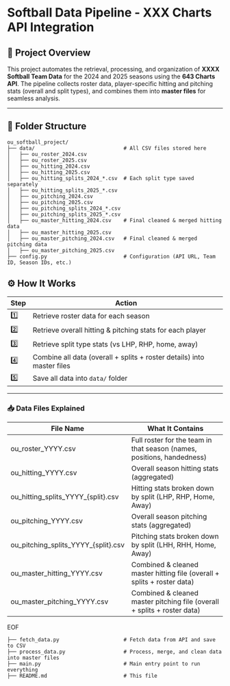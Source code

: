 # Softball Data Pipeline - XXX Charts API Integration

## 📍 Project Overview

This project automates the retrieval, processing, and organization of **XXXX Softball Team Data** for the 2024 and 2025 seasons using the **643 Charts API**. The pipeline collects roster data, player-specific hitting and pitching stats (overall and split types), and combines them into **master files** for seamless analysis.

---

## 📂 Folder Structure

```text
ou_softball_project/
├── data/                             # All CSV files stored here
│   ├── ou_roster_2024.csv
│   ├── ou_roster_2025.csv
│   ├── ou_hitting_2024.csv
│   ├── ou_hitting_2025.csv
│   ├── ou_hitting_splits_2024_*.csv  # Each split type saved separately
│   ├── ou_hitting_splits_2025_*.csv
│   ├── ou_pitching_2024.csv
│   ├── ou_pitching_2025.csv
│   ├── ou_pitching_splits_2024_*.csv
│   ├── ou_pitching_splits_2025_*.csv
│   ├── ou_master_hitting_2024.csv    # Final cleaned & merged hitting data
│   ├── ou_master_hitting_2025.csv
│   ├── ou_master_pitching_2024.csv   # Final cleaned & merged pitching data
│   ├── ou_master_pitching_2025.csv
├── config.py                         # Configuration (API URL, Team ID, Season IDs, etc.)

```

## ⚙️ **How It Works**

| Step | Action |
|---|---|
| 1️⃣ | Retrieve roster data for each season |
| 2️⃣ | Retrieve overall hitting & pitching stats for each player |
| 3️⃣ | Retrieve split type stats (vs LHP, RHP, home, away) |
| 4️⃣ | Combine all data (overall + splits + roster details) into master files |
| 5️⃣ | Save all data into `data/` folder |

---

### 📥 **Data Files Explained**

| File Name | What It Contains |
|---|---|
| ou_roster_YYYY.csv | Full roster for the team in that season (names, positions, handedness) |
| ou_hitting_YYYY.csv | Overall season hitting stats (aggregated) |
| ou_hitting_splits_YYYY_{split}.csv | Hitting stats broken down by split (LHP, RHP, Home, Away) |
| ou_pitching_YYYY.csv | Overall season pitching stats (aggregated) |
| ou_pitching_splits_YYYY_{split}.csv | Pitching stats broken down by split (LHH, RHH, Home, Away) |
| ou_master_hitting_YYYY.csv | Combined & cleaned master hitting file (overall + splits + roster data) |
| ou_master_pitching_YYYY.csv | Combined & cleaned master pitching file (overall + splits + roster data) |

EOF
```text
├── fetch_data.py                     # Fetch data from API and save to CSV
├── process_data.py                   # Process, merge, and clean data into master files
├── main.py                           # Main entry point to run everything
├── README.md                         # This file
